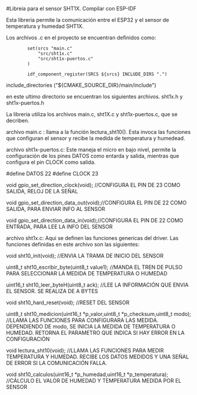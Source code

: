 #Libreia para el sensor SHT1X. Compilar con ESP-IDF 

Esta libreria permite la comunicación entre el ESP32 y el sensor de temperatura y humedad SHT1X.

Los archivos .c en el proyecto se encuentran definidos como:

			set(srcs "main.c"
				"src/sht1x.c"
				"src/sht1x-puertos.c"
			)

			idf_component_register(SRCS ${srcs} INCLUDE_DIRS ".")

include_directories ("${CMAKE_SOURCE_DIR}/main/include")

en este ultimo directorio se encuentran los siguientes archivos. sht1x.h y sht1x-puertos.h

La libreria utiliza los archivos main.c, sht1X.c y sht1x-puertos.c, que se decriben.



archivo main.c : llama a la función lectura_sht10(). Esta invoca las funciones que configuran el sensor y recibe la medida de temperatura y humedead.



archivo sht1x-puertos.c: Este maneja el micro en bajo nivel, permite la configuración de los pines DATOS como entarda y salida, mientras que configura el pin CLOCK como salida.

#define DATOS  22
#define CLOCK  23
 
void gpio_set_direction_clock(void); //CONFIGURA EL PIN DE 23 COMO SALIDA, RELOJ DE LA SEÑAL

void gpio_set_direction_data_out(void);//CONFIGURA EL PIN DE 22 COMO SALIDA, PARA ENVIAR INFO AL SENSOR
 
void gpio_set_direction_data_in(void);//CONFIGURA EL PIN DE 22 COMO ENTRADA, PARA LEE LA INFO DEL SENSOR



archivo sht1x.c: Aqui se definen las funciones genericas del driver. Las funciones definidas en este archivo son las siguientes:

void sht10_init(void); //ENVIA LA TRAMA DE INICIO DEL SENSOR

uint8_t sht10_escribir_byte(uint8_t value1); //MANDA EL TREN DE PULSO PARA SELECCIONAR LA MEDIDA DE TEMPERATURA O HUMEDAD

uint16_t sht10_leer_byteH(uint8_t ack); //LEE LA INFORMACIÓN QUE ENVIA EL SENSOR. SE REALIZA DE A BYTES

void sht10_hard_reset(void); //RESET DEL SENSOR    

uint8_t sht10_medicion(uint16_t *p_valor,uint8_t *p_checksum,uint8_t modo); //LLAMA LAS FUNCIONES PARA CONFIGURARA LAS MEDIDA. DEPENDIENDO DE modo, SE INICIA LA MEDIDA DE TEMPERATURA O HUMEDAD. RETORNA EL PARAMETRO QUE INDICA SI HAY ERROR EN LA CONFIGURACIÓN

void lectura_sht10(void); //LLAMA LAS FUNCIONES PARA MEDIR TEMPERATURA Y HUMEDAD. RECIBE LOS DATOS MEDIDOS Y UNA SEÑAL DE ERROR SI LA COMUNICACIÓN FALLA.

void sht10_calculos(uint16_t *p_humedad,uint16_t *p_temperatura); //CÁLCULO EL VALOR DE HUMEDAD Y TEMPERATURA MEDIDA POR EL SENSOR 
